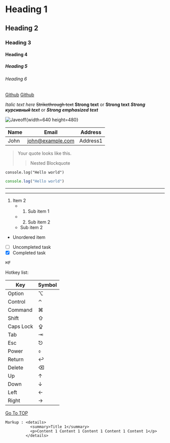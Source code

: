 
# Heading 1
## Heading 2
### Heading 3
#### Heading 4
##### Heading 5
###### Heading 6

[Github](https://www.github.com)
[Github](https://www.github.com "Github home")

_Italic text here_
~~Strikethrough text~~
__Strong text__ or **Strong text**
___Strong курсивный text___ or ***Strong emphasized text***

![Javeoff](https://avatars.githubusercontent.com/u/62588539?s=460&u=6da282f8205d65c403c99dc37fc1728998c3fc8f&v=4){width=640 height=480}



|Name|Email|Address|
|----|-----|-------|
|John|john@example.com|Address1|

>Your quote looks like this.
>> Nested Blockquote


`
console.log("Hello world")
`

```js
console.log("Hello world")
```
---

***

1. Item 2
   * 1. Sub item 1
   * 2. Sub item 2
   * Sub item 2
* Unordered item

- [ ] Uncompleted task
- [x] Completed task

<kbd>⌘F</kbd>

Hotkey list:

| Key | Symbol |
| --- | --- |
| Option | ⌥ |
| Control | ⌃ |
| Command | ⌘ |
| Shift | ⇧ |
| Caps Lock | ⇪ |
| Tab | ⇥ |
| Esc | ⎋ |
| Power | ⌽ |
| Return | ↩ |
| Delete | ⌫ |
| Up | ↑ |
| Down | ↓ |
| Left | ← |
| Right | → |

[Go To TOP](#TOP)

    Markup : <details>
               <summary>Title 1</summary>
               <p>Content 1 Content 1 Content 1 Content 1 Content 1</p>
             </details>
